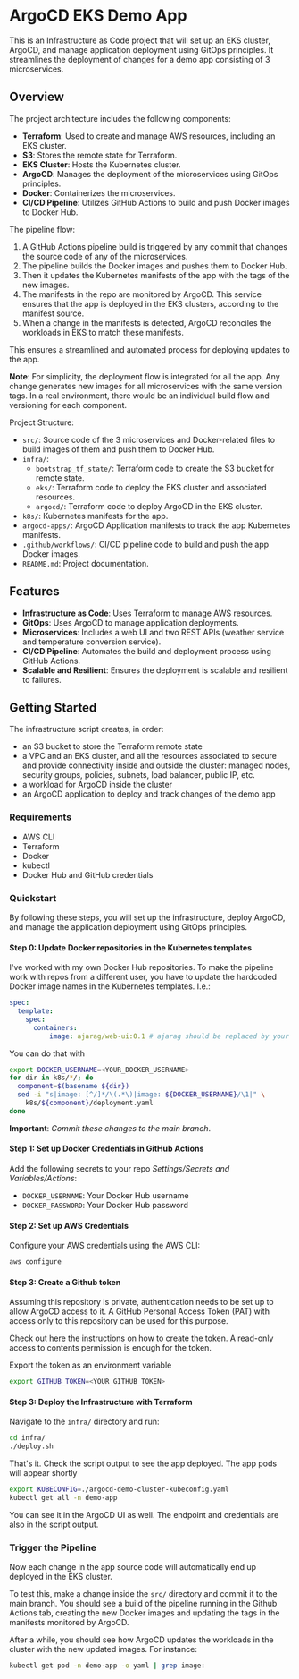 # ArgoCD EKS Demo App

This is an Infrastructure as Code project that will set up an EKS cluster, ArgoCD, and manage application deployment using GitOps principles. It streamlines the deployment of changes for a demo app consisting of 3 microservices.

## Overview

The project architecture includes the following components:

- **Terraform**: Used to create and manage AWS resources, including an EKS cluster.
- **S3**: Stores the remote state for Terraform.
- **EKS Cluster**: Hosts the Kubernetes cluster.
- **ArgoCD**: Manages the deployment of the microservices using GitOps principles.
- **Docker**: Containerizes the microservices.
- **CI/CD Pipeline**: Utilizes GitHub Actions to build and push Docker images to Docker Hub.

The pipeline flow:
1. A GitHub Actions pipeline build is triggered by any commit that changes the source code of any of the microservices.
2. The pipeline builds the Docker images and pushes them to Docker Hub.
3. Then it updates the Kubernetes manifests of the app with the tags of the new images.
4. The manifests in the repo are monitored by ArgoCD. This service ensures that the app is deployed in the EKS clusters, according to the manifest source.
5. When a change in the manifests is detected, ArgoCD reconciles the workloads in EKS to match these manifests.

This ensures a streamlined and automated process for deploying updates to the app.

**Note**: For simplicity, the deployment flow is integrated for all the app. Any change generates new images for all microservices with the same version tags. In a real environment, there would be an individual build flow and versioning for each component.

Project Structure:

- `src/`: Source code of the 3 microservices and Docker-related files to build images of them and push them to Docker Hub.
- `infra/`:
  - `bootstrap_tf_state/`: Terraform code to create the S3 bucket for remote state.
  - `eks/`: Terraform code to deploy the EKS cluster and associated resources.
  - `argocd/`: Terraform code to deploy ArgoCD in the EKS cluster.
- `k8s/`: Kubernetes manifests for the app.
- `argocd-apps/`: ArgoCD Application manifests to track the app Kubernetes manifests.
- `.github/workflows/`: CI/CD pipeline code to build and push the app Docker images.
- `README.md`: Project documentation.

## Features

- **Infrastructure as Code**: Uses Terraform to manage AWS resources.
- **GitOps**: Uses ArgoCD to manage application deployments.
- **Microservices**: Includes a web UI and two REST APIs (weather service and temperature conversion service).
- **CI/CD Pipeline**: Automates the build and deployment process using GitHub Actions.
- **Scalable and Resilient**: Ensures the deployment is scalable and resilient to failures.

## Getting Started

The infrastructure script creates, in order:
- an S3 bucket to store the Terraform remote state
- a VPC and an EKS cluster, and all the resources associated to secure and provide connectivity inside and outside the cluster: managed nodes, security groups, policies, subnets, load balancer, public IP, etc.
- a workload for ArgoCD inside the cluster
- an ArgoCD application to deploy and track changes of the demo app

### Requirements

- AWS CLI
- Terraform
- Docker
- kubectl
- Docker Hub and GitHub credentials

### Quickstart

By following these steps, you will set up the infrastructure, deploy ArgoCD, and manage the application deployment using GitOps principles.

#### Step 0: Update Docker repositories in the Kubernetes templates

I've worked with my own Docker Hub repositories. To make the pipeline work with repos from a different user, you have to update the hardcoded Docker image names in the Kubernetes templates. I.e.:
```yaml
spec:
  template:
    spec:
      containers:
          image: ajarag/web-ui:0.1 # ajarag should be replaced by your Docker username
```

You can do that with
```sh
export DOCKER_USERNAME=<YOUR_DOCKER_USERNAME>
for dir in k8s/*/; do
  component=$(basename ${dir})
  sed -i "s|image: [^/]*/\(.*\)|image: ${DOCKER_USERNAME}/\1|" \
    k8s/${component}/deployment.yaml
done
```

**Important**: *Commit these changes to the main branch*.

#### Step 1: Set up Docker Credentials in GitHub Actions

Add the following secrets to your repo *Settings/Secrets and Variables/Actions*:
- `DOCKER_USERNAME`: Your Docker Hub username
- `DOCKER_PASSWORD`: Your Docker Hub password

#### Step 2: Set up AWS Credentials

Configure your AWS credentials using the AWS CLI:
```sh
aws configure
```

#### Step 3: Create a Github token

Assuming this repository is private, authentication needs to be set up to allow ArgoCD access to it. A GitHub Personal Access Token (PAT) with access only to this repository can be used for this purpose.

Check out [here](https://docs.github.com/en/authentication/keeping-your-account-and-data-secure/managing-your-personal-access-tokens#creating-a-fine-grained-personal-access-token) the instructions on how to create the token. A read-only access to contents permission is enough for the token.

Export the token as an environment variable
```sh
export GITHUB_TOKEN=<YOUR_GITHUB_TOKEN>
```

#### Step 3: Deploy the Infrastructure with Terraform

Navigate to the `infra/` directory and run:
```sh
cd infra/
./deploy.sh
```

That's it. Check the script output to see the app deployed. The app pods will appear shortly
```sh
export KUBECONFIG=./argocd-demo-cluster-kubeconfig.yaml
kubectl get all -n demo-app
```
You can see it in the ArgoCD UI as well. The endpoint and credentials are also in the script output.

### Trigger the Pipeline

Now each change in the app source code will automatically end up deployed in the EKS cluster.

To test this, make a change inside the `src/` directory and commit it to the main branch. You should see a build of the pipeline running in the Github Actions tab, creating the new Docker images and updating the tags in the manifests monitored by ArgoCD.

After a while, you should see how ArgoCD updates the workloads in the cluster with the new updated images. For instance:
```sh
kubectl get pod -n demo-app -o yaml | grep image:
```
